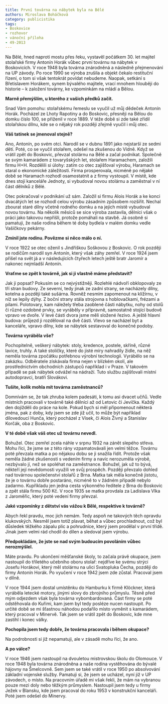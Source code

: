```yaml
---
title: První továrna na nábytek byla na Bělé
authors: Miroslava Boháčková
category: publicistika
tags:
- Boskovice
- rozhovor
- vánoční příloha
- 49-2013
---
```


Na Bělé, hned naproti mostu přes řeku, vystavěl počátkem 30. let majitel stolařské firmy Antonín Horák vůbec první továrnu na nábytek v Boskovicích. V roce 1948 byla továrna znárodněná a následně přejmenování na UP závody. Po roce 1990 se výroba zrušila a objekt čekalo restituční řízení, o tom si však tentokrát povídat nebudeme. Naopak, setkání s Břetislavem Horákem, synem bývalého majitele, vrací mnohem hlouběji do historie – k založení továrny, ke vzpomínkám na mládí a Bělou.

**Marně přemýšlím, u kterého z vašich předků začít.**

Snad Vám pomohu: stolařskému řemeslu se vyučil už můj dědeček Antonín Horák. Pocházel ze Lhoty Rapotiny a do Boskovic, přesněji na Bělou do domku číslo 100, se přiženil v roce 1889. V téže době si zde také zřídil stolařskou dílnu, kde se o nějaký rok později zřejmě vyučil i můj otec.

**Váš tatínek se jmenoval stejně?**

Ano, Antonín, po svém otci. Narodil se v dubnu 1891 jako nejstarší ze sedmi dětí. Poté, co se vyučil stolařem, odešel na zkušenou do Vídně. Když se vrátil zpět do Boskovic, převzal stolárnu na Bělé a začal podnikat. Společně se svým kamarádem z tovaryšských let, stolařem Haramachem, založili firmu H+H. Rozdělili si úlohy: zatím co otec zajišťoval výrobu, Haramach se staral o ekonomické záležitosti. Firma prosperovala, nicméně po nějaké době se Haramach rozhodl osamostatnit a z firmy vystoupil. V místě, kde dnes stojí kanceláře Jednoty, si vybudoval novou stolárnu a zaměstnal v ní část dělníků z Bělé.

Otec pokračoval v podnikání už sám. Založil si firmu Alois Horák a ke konci dvacátých let se rozhodl celou výrobu zásadním způsobem rozšířit. Nechal zbourat staré dílny včetně rodného domku a na jejich místě vybudoval novou továrnu. Na několik měsíců se sice výroba zastavila, dělníci však o práci jako takovou nepřišli, protože pomáhali na stavbě. Já osobně si pamatuji, že naše rodina během té doby bydlela v malém domku vedle Vašíčkovy pekárny.

**Zmínil jste rodinu. Povězme si něco málo o ní.**

V roce 1922 se otec oženil s  Jindřiškou Soškovou z Boskovic. O rok později se rodičům narodil syn Antonín, který však záhy zemřel. V roce 1924 jsem přišel na svět já a v následujících čtyřech letech ještě bratr Jaromír a nakonec nejmladší Antonín.

**Vraťme se zpět k továrně, jak si ji vlastně máme představit?**

Jak ji popsat? Pokusím se co nejvýstižněji. Rozlehlé nádvoří obklopovaly ze tří stran budovy. Ze severní, tedy jinak ze zadní strany, se nacházely dílny, kotelna a později také sušárna. Rovněž nesmím zapomenout na klížírnu, v níž se lepily dýhy. Z boční strany stála strojovna s hoblovačkami, frézami a pilami. Polotovary, kam náležely třeba zaoblené části nábytku, nohy od stolů či různé ozdobné prvky, se vyráběly v přípravně, samostatně stojící budově vpravo ve dvoře. V levé části dvora jsme měli složené řezivo. A ještě hlavní budova: průjezd ji rozděloval na dvě části. Vlevo se nacházel byt a kanceláře, vpravo dílny, kde se nábytek sestavoval do konečné podoby.

**Továrna vyráběla vše?**

Pochopitelně, veškerý nábytek: stoly, kredence, postele, skříně, různé lavice, truhly. A také stoličky, které do jisté míry nahradily židle, na něž neměla továrna zpočátku potřebnou výrobní technologii. Vyrábělo se na zakázku. Odběratele získávala firma nejen v blízkém okolí, ale prostřednictvím obchodních zástupců například i v Praze. V takovém případě se pak nábytek odvážel na nádraží. Tuto službu zajišťovali místní autodopravci, bratři Slovákovi.

**Tušíte, kolik mohla mít továrna zaměstnanců?**

Domnívám se, že tak zhruba kolem padesáti, k tomu asi dvacet učňů. Vedle místních pracovali v továrně také dělníci až od Letovic či Jevíčka. Každý den dojížděli do práce na kole. Pokud bych si měl připomenout některá jména, pak z doby, kdy jsem se zde již učil, to může být například dílovedoucí Hunča, který pocházel z Vísek, či Alois Živný a Stanislav Korčák, oba z Boskovic.

**V té době však váš otec už továrnu nevedl.**

Bohužel. Otec zemřel zcela náhle v srpnu 1932 na zánět slepého střeva. Mohu říci, že jsme se z této rány vzpamatovávali jen velmi těžce. Továrnu poté převzala matka a po nějakou dobu se ji snažila řídit. Protože však neměla žádné zkušenosti s vedením firmy a navíc nerozuměla výrobě, nezbývalo jí, než se spoléhat na zaměstnance. Bohužel, jak už to bývá, někteří její nevědomosti využili ve svůj prospěch. Později převzalo dohled nad továrnou společenství stolařů z Brna. Matka tak měla konečně jistotu, že je o továrnu dobře postaráno, nicméně to v žádném případě nebylo zadarmo. Kupříkladu jen jedna cesta výkonného ředitele z Brna do Boskovic a zpět stála firmu 500 Kč. V roce 1935 se matka provdala za Ladislava Vlka z Jaroměřic, který poté vedení firmy převzal.

**Jaké vzpomínky z dětství vás vážou k Bělé, respektive k továrně?**

Abych řekl pravdu, moc jich nemám. Tedy aspoň ne takových těch opravdu klukovských. Nesměl jsem totiž plavat, běhat a vůbec prochladnout, což byl důsledek těžkého zápalu plic a pohrudnice, který jsem prodělal v první třídě. Jinak jsem velmi rád chodil do dílen a sledoval jsem výrobu.

**Předpokládám, že jste se nad svým budoucím povoláním vůbec nerozmýšlel.**

Máte pravdu. Po ukončení měšťanské školy, to začala právě okupace, jsem nastoupil do tříletého učebního oboru stolař: nejdříve ke svému strýci Josefu Horákovi, který měl stolárnu na ulici Svatopluka Čecha, později do firmy Antonín Horák. Po vyučení v roce 1942 jsem zde zůstal. Pracoval jsem v dílně.

V roce 1944 jsem dostal umístěnku do Hamburku k firmě Klöckner, která vyráběla letecké motory, jinými slovy do zbrojního průmyslu. Těsně před mým odjezdem však byla továrna vybombardovaná. Část firmy se poté odstěhovala do Kuřimi, kam jsem byl tedy posléze nucen nastoupit. Po určité době se mi šťastnou náhodou podařilo místo vyměnit s kamarádem, který pracoval v Minervě. Tak jsem se vrátil zpět do Boskovic, kde mne zastihl i konec války.

**Pochopila jsem tedy dobře, že továrna pracovala i během okupace?**

Na podrobnosti si již nepamatuji, ale v zásadě mohu říci, že ano.

**A po válce?**

V roce 1946 jsem nastoupil na dvouletou mistrovskou školu do Olomouce. V roce 1948 byla továrna znárodněna a naše rodina vystěhována do bývalé hájovny na Šmelcovně. Sem jsem se také vrátil v roce 1950 po absolvování základní vojenské služby. Pamatuji si, že jsem se ucházel, nyní již v UP závodech, o místo. Na pracovním úřadě mi však řekli, že mám na vybranou pouze mezi doly nebo těžkým průmyslem. Nastoupil jsem tedy u firmy Ježek v Blansku, kde jsem pracoval do roku 1953 v konstrukční kanceláři. Poté jsem odešel do Minervy.
